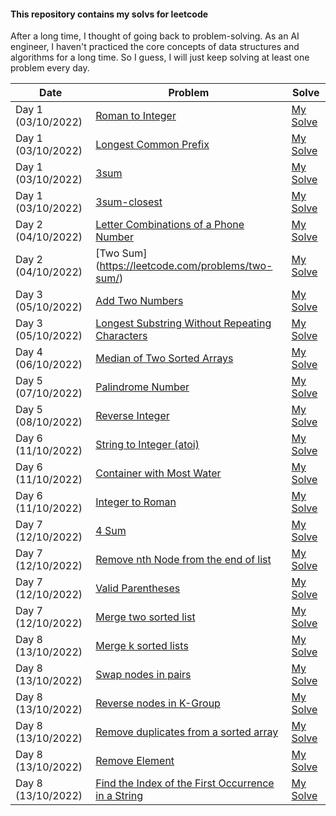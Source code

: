 #### This repository contains my solvs for leetcode
After a long time, I thought of going back to problem-solving. As an AI engineer, I haven't practiced the core concepts  of data structures and algorithms for a long time.
So I guess, I will just keep solving at least one problem every day.

| Date               | Problem                                                                                                                                | Solve                                                                                                                        |
|--------------------|----------------------------------------------------------------------------------------------------------------------------------------|------------------------------------------------------------------------------------------------------------------------------|
| Day 1 (03/10/2022) | [Roman to Integer](https://leetcode.com/problems/roman-to-integer/)                                                                    | [My Solve](https://github.com/Sifat-Ahmed/leetcode-solve/blob/main/13.roman_to_int.py)                                       |
| Day 1 (03/10/2022) | [Longest Common Prefix](https://leetcode.com/problems/longest-common-prefix)                                                           | [My Solve](https://github.com/Sifat-Ahmed/leetcode-solve/blob/main/17.longestcommonprefix.py)                                |
| Day 1 (03/10/2022) | [3sum](https://leetcode.com/problems/3sum)                                                                                             | [My Solve](https://github.com/Sifat-Ahmed/leetcode-solve/blob/main/15.3sum.py)                                               | 
| Day 1 (03/10/2022) | [3sum-closest](https://leetcode.com/problems/3sum-closest)                                                                             | [My Solve](https://github.com/Sifat-Ahmed/leetcode-solve/blob/main/16.3sum-closest.py)                                       |                                                                                                       
| Day 2 (04/10/2022) | [Letter Combinations of a Phone Number](https://leetcode.com/problems/letter-combinations-of-a-phone-number)                           | [My Solve](https://github.com/Sifat-Ahmed/leetcode-solve/blob/main/14.letter-combination-phn.py)                             |
| Day 2 (04/10/2022) | [Two Sum] (https://leetcode.com/problems/two-sum/)                                                                                     | [My Solve](https://github.com/Sifat-Ahmed/leetcode-solve/blob/main/1.two-sum.py)                                             |
| Day 3 (05/10/2022) | [Add Two Numbers](https://leetcode.com/problems/add-two-numbers/)                                                                      | [My Solve](https://github.com/Sifat-Ahmed/leetcode-solve/blob/main/2.add-two-numbers.py)                                     |
| Day 3 (05/10/2022) | [Longest Substring Without Repeating Characters](https://leetcode.com/problems/longest-substring-without-repeating-characters/)        | [My Solve](https://github.com/Sifat-Ahmed/leetcode-solve/blob/main/3.longest-substring-without-repeating-characters.py)      |  
| Day 4 (06/10/2022) | [Median of Two Sorted Arrays](https://leetcode.com/problems/median-of-two-sorted-arrays/)                                              | [My Solve](https://github.com/Sifat-Ahmed/leetcode-solve/blob/main/4.median-of-two-sorted-arrays.py)                         |                    
| Day 5 (07/10/2022) | [Palindrome Number](https://leetcode.com/problems/palindrome-number/)                                                                  | [My Solve](https://github.com/Sifat-Ahmed/leetcode-solve/blob/main/9.palindrome-number.py)                                   |
| Day 5 (08/10/2022) | [Reverse Integer](https://leetcode.com/problems/reverse-integer/)                                                                      | [My Solve](https://github.com/Sifat-Ahmed/leetcode-solve/blob/main/7.reverse-integer.py)                                     |  
| Day 6 (11/10/2022) | [String to Integer (atoi)](https://leetcode.com/problems/string-to-integer-atoi)                                                       | [My Solve](https://github.com/Sifat-Ahmed/leetcode-solve/blob/main/8.string-to-integer-atoi.py)                              |            
| Day 6 (11/10/2022) | [Container with Most Water](https://leetcode.com/problems/container-with-most-water)                                                   | [My Solve](https://github.com/Sifat-Ahmed/leetcode-solve/blob/main/11.container-with-most-water.py)                          |                       
| Day 6 (11/10/2022) | [Integer to Roman](https://leetcode.com/problems/integer-to-roman)                                                                     | [My Solve](https://github.com/Sifat-Ahmed/leetcode-solve/blob/main/12.integer-to-roman.py)                                   |                                  
| Day 7 (12/10/2022) | [4 Sum](https://leetcode.com/problems/4sum)                                                                                            | [My Solve](https://github.com/Sifat-Ahmed/leetcode-solve/blob/main/18.4sum.py)                                               |          
| Day 7 (12/10/2022) | [Remove nth Node from the end of list](https://leetcode.com/problems/remove-nth-node-from-end-of-list)                                 | [My Solve](https://github.com/Sifat-Ahmed/leetcode-solve/blob/main/19.remove-nth-node-from-end-of-list.py)                   |                 
| Day 7 (12/10/2022) | [Valid Parentheses](https://leetcode.com/problems/valid-parentheses/)                                                                  | [My Solve](https://github.com/Sifat-Ahmed/leetcode-solve/blob/main/20.valid-parentheses.py)                                  |          
| Day 7 (12/10/2022) | [Merge two sorted list](https://leetcode.com/problems/merge-two-sorted-lists/)                                                         | [My Solve](https://github.com/Sifat-Ahmed/leetcode-solve/blob/main/21.merge-two-sorted-lists.py)                             |                      
| Day 8 (13/10/2022) | [Merge k sorted lists](https://leetcode.com/problems/merge-k-sorted-lists)                                                             | [My Solve](https://github.com/Sifat-Ahmed/leetcode-solve/blob/main/23.merge-k-sorted-lists.py)                               |                
| Day 8 (13/10/2022) | [Swap nodes in pairs](https://leetcode.com/problems/swap-nodes-in-pairs)                                                               | [My Solve](https://github.com/Sifat-Ahmed/leetcode-solve/blob/main/24.swap-nodes-in-pairs.py)                                |                            
| Day 8 (13/10/2022) | [Reverse nodes in K-Group](https://leetcode.com/problems/reverse-nodes-in-k-group)                                                     | [My Solve](https://github.com/Sifat-Ahmed/leetcode-solve/blob/main/25.reverse-nodes-in-k-group.py)                           |                 
| Day 8 (13/10/2022) | [Remove duplicates from a sorted array](https://leetcode.com/problems/remove-duplicates-from-sorted-array)                             | [My Solve](https://github.com/Sifat-Ahmed/leetcode-solve/blob/main/26.remove-duplicates-from-sorted-array.py)                |             
| Day 8 (13/10/2022) | [Remove Element](https://leetcode.com/problems/remove-element)                                                                         | [My Solve](https://github.com/Sifat-Ahmed/leetcode-solve/blob/main/27.remove-element.py)                                     ||           
| Day 8 (13/10/2022) | [Find the Index of the First Occurrence in a String](https://leetcode.com/problems/find-the-index-of-the-first-occurrence-in-a-string) | [My Solve](https://github.com/Sifat-Ahmed/leetcode-solve/blob/main/28.find-the-index-of-the-first-occurrence-in-a-string.py) |

